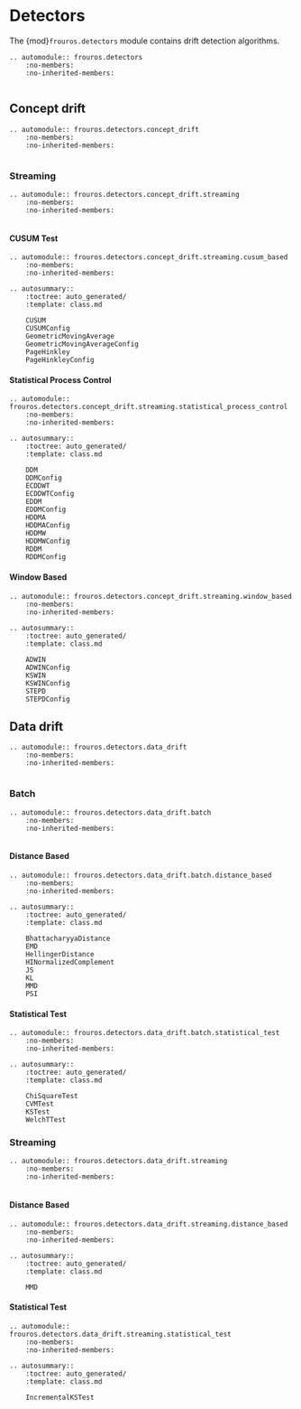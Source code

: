 # Detectors

The {mod}`frouros.detectors` module contains drift detection algorithms.

```{eval-rst}
.. automodule:: frouros.detectors
    :no-members:
    :no-inherited-members:
```

```{currentmodule} frouros.detectors
```

## Concept drift

```{eval-rst}
.. automodule:: frouros.detectors.concept_drift
    :no-members:
    :no-inherited-members:
```

```{currentmodule} frouros.detectors.concept_drift
```

### Streaming

```{eval-rst}
.. automodule:: frouros.detectors.concept_drift.streaming
    :no-members:
    :no-inherited-members:
```

```{currentmodule} frouros.detectors.concept_drift.streaming
```

#### CUSUM Test

```{eval-rst}
.. automodule:: frouros.detectors.concept_drift.streaming.cusum_based
    :no-members:
    :no-inherited-members:
```

```{eval-rst}
.. autosummary::
    :toctree: auto_generated/
    :template: class.md

    CUSUM
    CUSUMConfig
    GeometricMovingAverage
    GeometricMovingAverageConfig
    PageHinkley
    PageHinkleyConfig
```

#### Statistical Process Control

```{eval-rst}
.. automodule:: frouros.detectors.concept_drift.streaming.statistical_process_control
    :no-members:
    :no-inherited-members:
```

```{eval-rst}
.. autosummary::
    :toctree: auto_generated/
    :template: class.md

    DDM
    DDMConfig
    ECDDWT
    ECDDWTConfig
    EDDM
    EDDMConfig
    HDDMA
    HDDMAConfig
    HDDMW
    HDDMWConfig
    RDDM
    RDDMConfig
```

#### Window Based

```{eval-rst}
.. automodule:: frouros.detectors.concept_drift.streaming.window_based
    :no-members:
    :no-inherited-members:
```

```{eval-rst}
.. autosummary::
    :toctree: auto_generated/
    :template: class.md

    ADWIN
    ADWINConfig
    KSWIN
    KSWINConfig
    STEPD
    STEPDConfig
```

## Data drift

```{eval-rst}
.. automodule:: frouros.detectors.data_drift
    :no-members:
    :no-inherited-members:
```

```{currentmodule} frouros.detectors.data_drift
```

### Batch

```{eval-rst}
.. automodule:: frouros.detectors.data_drift.batch
    :no-members:
    :no-inherited-members:
```

```{currentmodule} frouros.detectors.data_drift.batch
```

#### Distance Based

```{eval-rst}
.. automodule:: frouros.detectors.data_drift.batch.distance_based
    :no-members:
    :no-inherited-members:
```

```{eval-rst}
.. autosummary::
    :toctree: auto_generated/
    :template: class.md

    BhattacharyyaDistance
    EMD
    HellingerDistance
    HINormalizedComplement
    JS
    KL
    MMD
    PSI
```

#### Statistical Test

```{eval-rst}
.. automodule:: frouros.detectors.data_drift.batch.statistical_test
    :no-members:
    :no-inherited-members:
```

```{eval-rst}
.. autosummary::
    :toctree: auto_generated/
    :template: class.md

    ChiSquareTest
    CVMTest
    KSTest
    WelchTTest
```

### Streaming

```{eval-rst}
.. automodule:: frouros.detectors.data_drift.streaming
    :no-members:
    :no-inherited-members:
```

```{currentmodule} frouros.detectors.data_drift.streaming
```

#### Distance Based

```{eval-rst}
.. automodule:: frouros.detectors.data_drift.streaming.distance_based
    :no-members:
    :no-inherited-members:
```

```{eval-rst}
.. autosummary::
    :toctree: auto_generated/
    :template: class.md

    MMD
```

#### Statistical Test

```{eval-rst}
.. automodule:: frouros.detectors.data_drift.streaming.statistical_test
    :no-members:
    :no-inherited-members:
```

```{eval-rst}
.. autosummary::
    :toctree: auto_generated/
    :template: class.md

    IncrementalKSTest
```